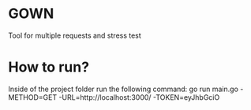 # GOWN
Tool for multiple requests and stress test

# How to run?

Inside of the project folder run the following command: go run main.go -METHOD=GET -URL=http://localhost:3000/ -TOKEN=eyJhbGciO
